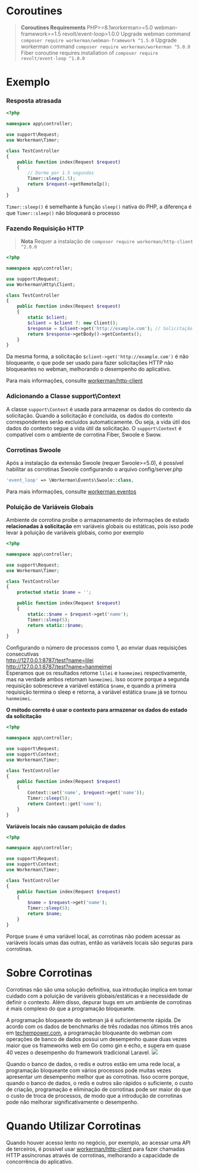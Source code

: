 # Coroutines

> **Coroutines Requirements**
> PHP>=8.1workerman>=5.0 webman-framework>=1.5 revolt/event-loop>1.0.0
> Upgrade webman command `composer require workerman/webman-framework ^1.5.0`
> Upgrade workerman command `composer require workerman/workerman ^5.0.0`
> Fiber coroutine requires installation of `composer require revolt/event-loop ^1.0.0`

# Exemplo
### Resposta atrasada

```php
<?php

namespace app\controller;

use support\Request;
use Workerman\Timer;

class TestController
{
    public function index(Request $request)
    {
        // Dorme por 1.5 segundos
        Timer::sleep(1.5);
        return $request->getRemoteIp();
    }
}
```
`Timer::sleep()` é semelhante à função `sleep()` nativa do PHP, a diferença é que `Timer::sleep()` não bloqueará o processo

### Fazendo Requisição HTTP

> **Nota**
> Requer a instalação de `composer require workerman/http-client ^2.0.0`

```php
<?php

namespace app\controller;

use support\Request;
use Workerman\Http\Client;

class TestController
{
    public function index(Request $request)
    {
        static $client;
        $client = $client ?: new Client();
        $response = $client->get('http://example.com'); // Solicitação assíncrona utilizando um método síncrono
        return $response->getBody()->getContents();
    }
}
```
Da mesma forma, a solicitação `$client->get('http://example.com')` é não bloqueante, o que pode ser usado para fazer solicitações HTTP não bloqueantes no webman, melhorando o desempenho do aplicativo.

Para mais informações, consulte [workerman/http-client](https://www.workerman.net/doc/workerman/components/workerman-http-client.html)

### Adicionando a Classe support\Context

A classe `support\Context` é usada para armazenar os dados do contexto da solicitação. Quando a solicitação é concluída, os dados do contexto correspondentes serão excluídos automaticamente. Ou seja, a vida útil dos dados do contexto segue a vida útil da solicitação. O `support\Context` é compatível com o ambiente de corrotina Fiber, Swoole e Swow.

### Corrotinas Swoole
Após a instalação da extensão Swoole (requer Swoole>=5.0), é possível habilitar as corrotinas Swoole configurando o arquivo config/server.php
```php
'event_loop' => \Workerman\Events\Swoole::class,
```

Para mais informações, consulte [workerman eventos](https://www.workerman.net/doc/workerman/appendices/event.html)

### Poluição de Variáveis Globais

Ambiente de corrotina proíbe o armazenamento de informações de estado **relacionadas à solicitação** em variáveis globais ou estáticas, pois isso pode levar à poluição de variáveis globais, como por exemplo

```php
<?php

namespace app\controller;

use support\Request;
use Workerman\Timer;

class TestController
{
    protected static $name = '';

    public function index(Request $request)
    {
        static::$name = $request->get('name');
        Timer::sleep(5);
        return static::$name;
    }
}
```

Configurando o número de processos como 1, ao enviar duas requisições consecutivas  
http://127.0.0.1:8787/test?name=lilei  
http://127.0.0.1:8787/test?name=hanmeimei  
Esperamos que os resultados retorne `lilei` e `hanmeimei` respectivamente, mas na verdade ambos retornam `hanmeimei`.
Isso ocorre porque a segunda requisição sobrescreve a variável estática `$name`, e quando a primeira requisição termina o sleep e retorna, a variável estática `$name` já se tornou `hanmeimei`.

**O método correto é usar o contexto para armazenar os dados do estado da solicitação**
```php
<?php

namespace app\controller;

use support\Request;
use support\Context;
use Workerman\Timer;

class TestController
{
    public function index(Request $request)
    {
        Context::set('name', $request->get('name'));
        Timer::sleep(5);
        return Context::get('name');
    }
}
```

**Variáveis locais não causam poluição de dados**
```php
<?php

namespace app\controller;

use support\Request;
use support\Context;
use Workerman\Timer;

class TestController
{
    public function index(Request $request)
    {
        $name = $request->get('name');
        Timer::sleep(5);
        return $name;
    }
}
```
Porque `$name` é uma variável local, as corrotinas não podem acessar as variáveis locais umas das outras, então as variáveis locais são seguras para corrotinas.

# Sobre Corrotinas
Corrotinas não são uma solução definitiva, sua introdução implica em tomar cuidado com a poluição de variáveis globais/estáticas e a necessidade de definir o contexto. Além disso, depurar bugs em um ambiente de corrotinas é mais complexo do que a programação bloqueante.

A programação bloqueante do webman já é suficientemente rápida. De acordo com os dados de benchmarks de três rodadas nos últimos três anos em [techempower.com](https://www.techempower.com/benchmarks/#section=data-r21&l=zijnjz-6bj&test=db&f=1ekg-cbcw-2t4w-27wr68-pc0-iv9slc-0-1ekgw-39g-kxs00-o0zk-4fu13d-2x8do8-2), a programação bloqueante do webman com operações de banco de dados possui um desempenho quase duas vezes maior que os frameworks web em Go como gin e echo, e supera em quase 40 vezes o desempenho do framework tradicional Laravel.
![](../../assets/img/benchemarks-go-sw.png?)

Quando o banco de dados, o redis e outros estão em uma rede local, a programação bloqueante com vários processos pode muitas vezes apresentar um desempenho melhor que as corrotinas. Isso ocorre porque, quando o banco de dados, o redis e outros são rápidos o suficiente, o custo de criação, programação e eliminação de corrotinas pode ser maior do que o custo de troca de processos, de modo que a introdução de corrotinas pode não melhorar significativamente o desempenho.

# Quando Utilizar Corrotinas
Quando houver acesso lento no negócio, por exemplo, ao acessar uma API de terceiros, é possível usar [workerman/http-client](https://www.workerman.net/doc/workerman/components/workerman-http-client.html) para fazer chamadas HTTP assíncronas através de corrotinas, melhorando a capacidade de concorrência do aplicativo.
